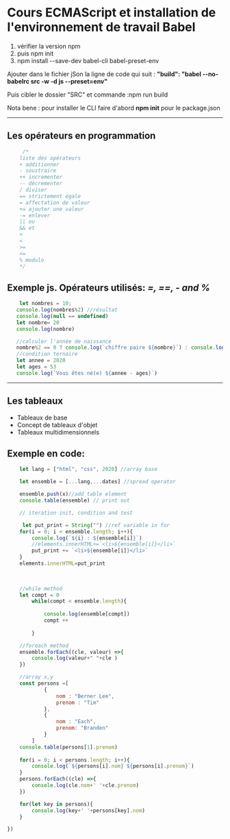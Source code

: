 # Cours ECMAScript et installation de l'environnement de travail **Babel**


1. vérifier la version npm
2. puis npm init
3. npm install --save-dev babel-cli babel-preset-env

Ajouter dans le fichier jSon la ligne de code qui suit : 
**"build": "babel --no-babelrc src -w -d js --preset=env"**

Puis cibler le dossier "SRC" et commande :npm run build

Nota bene : pour installer le CLI faire d'abord **npm init** pour le package.json

---
## Les opérateurs en programmation
```js
     /* 
    liste des opérateurs
    + additionner
    - soustraire
    ++ incrementer
    -- décrementer
    / diviser
    == strictement égale
    = affectation de valeur
    += ajouter une valeur
    -= enlever
    || ou
    && et
    >
    <
    >=
    <=
    % modulo
    */
```
## Exemple js. Opérateurs utilisés:  _=, ==, - and %_
```js
    let nombres = 10;
   console.log(nombres%2) //résultat
   console.log(null == undefined)
   let nombre= 20
   console.log(nombre)

   //calculer l'année de naissance
   nombre%2 == 0 ? console.log(`chiffre paire ${nombre}`) : console.log(`chiffre impaire ${nombre}`)
   //condition ternaire
   let annee = 2020
   let ages = 53
   console.log(`Vous êtes né(e) ${annee - ages}`)
```
---
## Les tableaux
* Tableaux de base
* Concept de tableaux d'objet
* Tableaux multidimensionnels

## Exemple en code:

```js
    let lang = ["html", "css", 2020] //array base

    let ensemble = [...lang,...dates] //spread operator

    ensemble.push(x)//add table element
    console.table(ensemble) // print out

    // iteration init, condition and test

     let put_print = String("") //ref variable in for
    for(i = 0; i < ensemble.length; i++){ 
        console.log(`${i} : ${ensemble[i]}`)
        //elements.innerHTML+=`<li>${ensemble[i]}</li>`
        put_print += `<li>${ensemble[i]}</li>`
    }
    elements.innerHTML=put_print 
  
   

    //while method
    let compt = 0
        while(compt < ensemble.length){
           
            console.log(ensemble[compt])
            compt ++
           
        }

    //foreach method
    ensemble.forEach((cle, valeur) =>{
        console.log(valeur+" "+cle )
    })

    //array x,y
    const persons =[
            {
                nom : "Berner Lee",
                prenom : "Tim"
            },
            {
                nom : "Each",
                prenom: "Branden"
            }
        ]
    console.table(persons[1].prenom)
    
    for(i = 0; i < persons.length; i++){
        console.log(`${persons[i].nom} ${persons[i].prenom}`)
    }
    persons.forEach((cle) =>{
        console.log(cle.nom+' '+cle.prenom)
    })

    for(let key in persons){
        console.log(key+' '+persons[key].nom)
    }

})
```